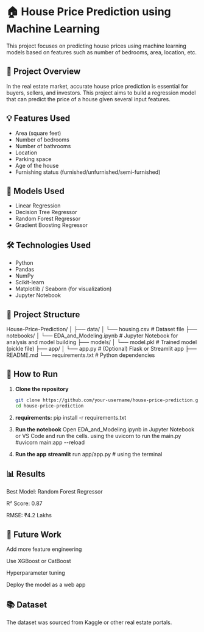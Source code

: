 # 🏠 House Price Prediction using Machine Learning

This project focuses on predicting house prices using machine learning models based on features such as number of bedrooms, area, location, etc.

## 📌 Project Overview

In the real estate market, accurate house price prediction is essential for buyers, sellers, and investors. This project aims to build a regression model that can predict the price of a house given several input features.

## 💡 Features Used

- Area (square feet)
- Number of bedrooms
- Number of bathrooms
- Location
- Parking space
- Age of the house
- Furnishing status (furnished/unfurnished/semi-furnished)

## 🧠 Models Used

- Linear Regression
- Decision Tree Regressor
- Random Forest Regressor
- Gradient Boosting Regressor

## 🛠️ Technologies Used

- Python
- Pandas
- NumPy
- Scikit-learn
- Matplotlib / Seaborn (for visualization)
- Jupyter Notebook

## 📁 Project Structure


  House-Price-Prediction/
  │
  ├── data/
  │ └── housing.csv # Dataset file
  ├── notebooks/
  │ └── EDA_and_Modeling.ipynb # Jupyter Notebook for analysis and model building
  ├── models/
  │ └── model.pkl # Trained model (pickle file)
  ├── app/
  │ └── app.py # (Optional) Flask or Streamlit app
  ├── README.md
  └── requirements.txt # Python dependencies



## 🚀 How to Run

1. **Clone the repository**
   ```bash
   git clone https://github.com/your-username/house-price-prediction.git
   cd house-price-prediction
2. **requirements:**
   pip install -r requirements.txt

3. **Run the notebook**
  Open EDA_and_Modeling.ipynb in Jupyter Notebook or VS Code and run the cells.
  using the uvicorn to run the main.py
    #uvicorn main:app --reload
   
4. **Run the app**
  **streamlit** run app/app.py # using the terminal

## 📊 Results
  Best Model: Random Forest Regressor
  
  R² Score: 0.87
  
  RMSE: ₹4.2 Lakhs

## 📌 Future Work
  Add more feature engineering
  
  Use XGBoost or CatBoost
  
  Hyperparameter tuning
  
  Deploy the model as a web app

## 📚 Dataset
The dataset was sourced from Kaggle or other real estate portals.

